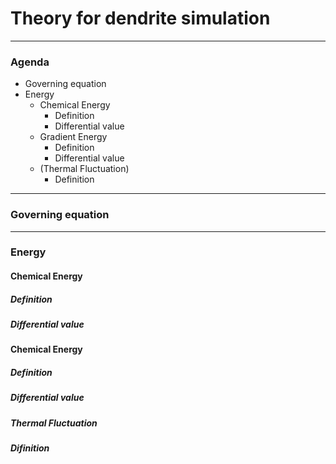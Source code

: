 # Theory for dendrite simulation
-----

### Agenda

- Governing equation
- Energy
  - Chemical Energy
    - Definition
    - Differential value
  - Gradient Energy
    - Definition
    - Differential value
  - (Thermal Fluctuation)
    - Definition
-----


### Governing equation



-----

### Energy

#### Chemical Energy

##### Definition

##### Differential value



#### Chemical Energy

##### Definition

##### Differential value



##### Thermal Fluctuation

##### Difinition

